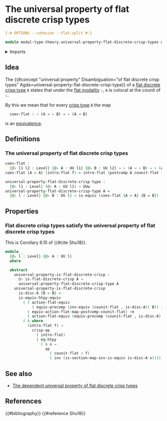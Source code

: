 # The universal property of flat discrete crisp types

```agda
{-# OPTIONS --cohesion --flat-split #-}

module modal-type-theory.universal-property-flat-discrete-crisp-types where
```

<details><summary>Imports</summary>

```agda
open import foundation.action-on-identifications-functions
open import foundation.dependent-pair-types
open import foundation.equivalences
open import foundation.function-extensionality
open import foundation.function-types
open import foundation.identity-types
open import foundation.postcomposition-functions
open import foundation.universal-property-equivalences
open import foundation.universe-levels

open import modal-type-theory.action-on-identifications-crisp-functions
open import modal-type-theory.crisp-function-types
open import modal-type-theory.flat-discrete-crisp-types
open import modal-type-theory.flat-modality
open import modal-type-theory.functoriality-flat-modality
```

</details>

## Idea

The
{{#concept "universal property" Disambiguation="of flat discrete crisp types" Agda=universal-property-flat-discrete-crisp-type}}
of a [flat discrete crisp type](modal-type-theory.flat-discrete-crisp-types.md)
`A` states that under the [flat modality](modal-type-theory.flat-modality.md)
`♭`, `A` is colocal at the counit of `♭`.

By this we mean that for every [crisp type](modal-type-theory.crisp-types.md)
`B` the map

```text
  coev-flat : ♭ (A → ♭ B) → ♭ (A → B)
```

is an [equivalence](foundation-core.equivalences.md).

## Definitions

### The universal property of flat discrete crisp types

```agda
coev-flat :
  {@♭ l1 l2 : Level} {@♭ A : UU l1} {@♭ B : UU l2} → ♭ (A → ♭ B) → ♭ (A → B)
coev-flat {A = A} (intro-flat f) = intro-flat (postcomp A counit-flat f)

universal-property-flat-discrete-crisp-type :
  {@♭ l1 : Level} (@♭ A : UU l1) → UUω
universal-property-flat-discrete-crisp-type A =
  {@♭ l : Level} {@♭ B : UU l} → is-equiv (coev-flat {A = A} {B = B})
```

## Properties

### Flat discrete crisp types satisfy the universal property of flat discrete crisp types

This is Corollary 6.15 of {{#cite Shu18}}.

```agda
module _
  {@♭ l : Level} {@♭ A : UU l}
  where

  abstract
    universal-property-is-flat-discrete-crisp :
      @♭ is-flat-discrete-crisp A →
      universal-property-flat-discrete-crisp-type A
    universal-property-is-flat-discrete-crisp
      is-disc-A {B = B} =
      is-equiv-htpy-equiv
        ( ( action-flat-equiv
            ( equiv-precomp (inv-equiv (counit-flat , is-disc-A)) B)) ∘e
          ( equiv-action-flat-map-postcomp-counit-flat) ∘e
          ( action-flat-equiv (equiv-precomp (counit-flat , is-disc-A) (♭ B))))
        ( λ where
          (intro-flat f) →
            crisp-ap
              ( intro-flat)
              ( eq-htpy
                ( λ x →
                  ap
                    ( counit-flat ∘ f)
                    ( inv (is-section-map-inv-is-equiv is-disc-A x)))))
```

## See also

- [The dependent universal property of flat discrete crisp types](modal-type-theory.dependent-universal-property-flat-discrete-crisp-types.md)

## References

{{#bibliography}} {{#reference Shu18}}
